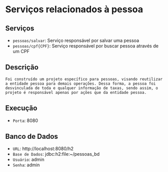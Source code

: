 # Serviços relacionados à pessoa

## Serviços

- `pessoas/salvar`: Serviço responsável por salvar uma pessoa
- `pessoas/cpf{CPF}`: Serviço responsável por buscar pessoa através de um CPF


## Descrição

	Foi construído um projeto específico para pessoas, visando reutilizar a entidade pessoa para demais operações. Dessa forma, a pessoa foi desvinculada de toda e qualquer informação de taxas, sendo assim, o projeto é responsável apenas por ações que da entidade pessoa.
	
## Execução

- `Porta`: 8080

## Banco de Dados

- `URL`: http://localhost:8080/h2
- `Base de Dados`: jdbc:h2:file:~/pessoas_bd
- `Usuário`: admin
- `Senha`: admin